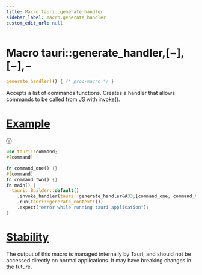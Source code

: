 ```yaml
---
title: Macro tauri::generate_handler
sidebar_label: macro.generate_handler
custom_edit_url: null
---
```


# Macro tauri::generate_handler,\[−],\[−],−

```rs
generate_handler!() { /* proc-macro */ }
```

Accepts a list of commands functions. Creates a handler that allows commands to be called from JS with invoke().

# [Example](/docs/api/rust/tauri/about:blank#example)

ⓘ

```rs
use tauri::command;
#[command]

fn command_one() {}
#[command]
fn command_two() {}
fn main() {
  tauri::Builder::default()
    .invoke_handler(tauri::generate_handler&#33;[command_one, command_two])
    .run(tauri::generate_context!())
    .expect("error while running tauri application");
}
```

# [Stability](/docs/api/rust/tauri/about:blank#stability)

The output of this macro is managed internally by Tauri, and should not be accessed directly on normal applications. It may have breaking changes in the future.
